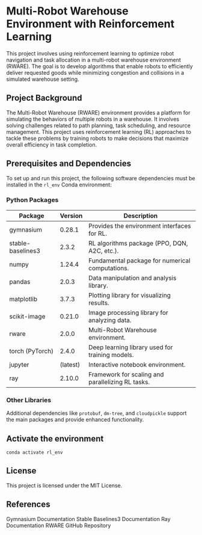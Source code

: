 # Multi-Robot Warehouse Environment with Reinforcement Learning

This project involves using reinforcement learning to optimize robot navigation and task allocation in a multi-robot warehouse environment (RWARE). The goal is to develop algorithms that enable robots to efficiently deliver requested goods while minimizing congestion and collisions in a simulated warehouse setting.

## Project Background

The Multi-Robot Warehouse (RWARE) environment provides a platform for simulating the behaviors of multiple robots in a warehouse. It involves solving challenges related to path planning, task scheduling, and resource management. This project uses reinforcement learning (RL) approaches to tackle these problems by training robots to make decisions that maximize overall efficiency in task completion.

## Prerequisites and Dependencies

To set up and run this project, the following software dependencies must be installed in the `rl_env` Conda environment:

### Python Packages

| Package                | Version   | Description                                       |
|------------------------|-----------|---------------------------------------------------|
| gymnasium              | 0.28.1    | Provides the environment interfaces for RL.       |
| stable-baselines3      | 2.3.2     | RL algorithms package (PPO, DQN, A2C, etc.).      |
| numpy                  | 1.24.4    | Fundamental package for numerical computations.   |
| pandas                 | 2.0.3     | Data manipulation and analysis library.           |
| matplotlib             | 3.7.3     | Plotting library for visualizing results.         |
| scikit-image           | 0.21.0    | Image processing library for analyzing data.      |
| rware                  | 2.0.0     | Multi-Robot Warehouse environment.                |
| torch (PyTorch)        | 2.4.0     | Deep learning library used for training models.   |
| jupyter                | (latest)  | Interactive notebook environment.                 |
| ray                    | 2.10.0    | Framework for scaling and parallelizing RL tasks. |

### Other Libraries

Additional dependencies like `protobuf`, `dm-tree`, and `cloudpickle` support the main packages and provide enhanced functionality.

## Activate the environment
`conda activate rl_env`

## License
This project is licensed under the MIT License.

## References
Gymnasium Documentation
Stable Baselines3 Documentation
Ray Documentation
RWARE GitHub Repository
